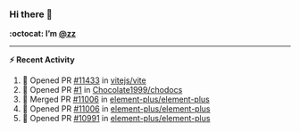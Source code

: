 ### Hi there 👋

**:octocat: I’m [@zz](https://github.com/holazz)**

---

**:zap: Recent Activity**

<!--START_SECTION:activity-->
1. 💪 Opened PR [#11433](https://github.com/vitejs/vite/pull/11433) in [vitejs/vite](https://github.com/vitejs/vite)
2. 💪 Opened PR [#1](https://github.com/Chocolate1999/chodocs/pull/1) in [Chocolate1999/chodocs](https://github.com/Chocolate1999/chodocs)
3. 🎉 Merged PR [#11006](https://github.com/element-plus/element-plus/pull/11006) in [element-plus/element-plus](https://github.com/element-plus/element-plus)
4. 💪 Opened PR [#11006](https://github.com/element-plus/element-plus/pull/11006) in [element-plus/element-plus](https://github.com/element-plus/element-plus)
5. 💪 Opened PR [#10991](https://github.com/element-plus/element-plus/pull/10991) in [element-plus/element-plus](https://github.com/element-plus/element-plus)
<!--END_SECTION:activity-->
